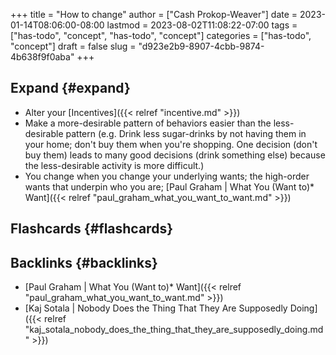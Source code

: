 +++
title = "How to change"
author = ["Cash Prokop-Weaver"]
date = 2023-01-14T08:06:00-08:00
lastmod = 2023-08-02T11:08:22-07:00
tags = ["has-todo", "concept", "has-todo", "concept"]
categories = ["has-todo", "concept"]
draft = false
slug = "d923e2b9-8907-4cbb-9874-4b638f9f0aba"
+++

## Expand {#expand}

-   Alter your [Incentives]({{< relref "incentive.md" >}})
-   Make a more-desirable pattern of behaviors easier than the less-desirable pattern (e.g. Drink less sugar-drinks by not having them in your home; don't buy them when you're shopping. One decision (don't buy them) leads to many good decisions (drink something else) because the less-desirable activity is more difficult.)
-   You change when you change your underlying wants; the high-order wants that underpin who you are; [Paul Graham | What You (Want to)\* Want]({{< relref "paul_graham_what_you_want_to_want.md" >}})


## Flashcards {#flashcards}


## Backlinks {#backlinks}

-   [Paul Graham | What You (Want to)\* Want]({{< relref "paul_graham_what_you_want_to_want.md" >}})
-   [Kaj Sotala | Nobody Does the Thing That They Are Supposedly Doing]({{< relref "kaj_sotala_nobody_does_the_thing_that_they_are_supposedly_doing.md" >}})
